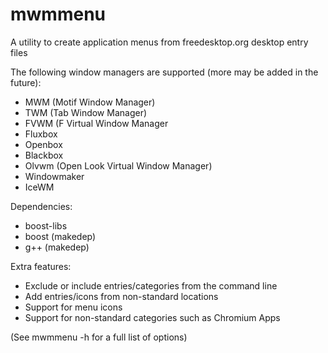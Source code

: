 # mwmmenu
A utility to create application menus from freedesktop.org desktop entry files

The following window managers are supported (more may be added in the future):
* MWM (Motif Window Manager)
* TWM (Tab Window Manager)
* FVWM (F Virtual Window Manager
* Fluxbox
* Openbox
* Blackbox
* Olvwm (Open Look Virtual Window Manager)
* Windowmaker
* IceWM

Dependencies:
* boost-libs
* boost (makedep)
* g++ (makedep)

Extra features:
* Exclude or include entries/categories from the command line
* Add entries/icons from non-standard locations
* Support for menu icons
* Support for non-standard categories such as Chromium Apps

(See mwmmenu -h for a full list of options)
